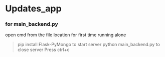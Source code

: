 # Updates_app

### for main_backend.py
open cmd from the file location
for first time running alone 
> pip install Flask-PyMongo
to start server
> python main_backend.py
to close server
> Press ctrl+c
    
    
